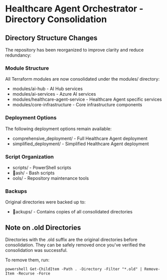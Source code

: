 # Healthcare Agent Orchestrator - Directory Consolidation

## Directory Structure Changes

The repository has been reorganized to improve clarity and reduce redundancy:

### Module Structure

All Terraform modules are now consolidated under the modules/ directory:
- modules/ai-hub - AI Hub services
- modules/ai-services - Azure AI services
- modules/healthcare-agent-service - Healthcare Agent specific services
- modules/core-infrastructure - Core infrastructure components

### Deployment Options

The following deployment options remain available:
- comprehensive_deployment/ - Full Healthcare Agent deployment
- simplified_deployment/ - Simplified Healthcare Agent deployment

### Script Organization

- scripts/ - PowerShell scripts
- ash/ - Bash scripts
- 	ools/ - Repository maintenance tools

### Backups

Original directories were backed up to:
- ackups/ - Contains copies of all consolidated directories

## Note on .old Directories

Directories with the .old suffix are the original directories before consolidation.
They can be safely removed once you've verified the consolidation was successful.

To remove them, run:

`powershell
Get-ChildItem -Path . -Directory -Filter "*.old" | Remove-Item -Recurse -Force
`
